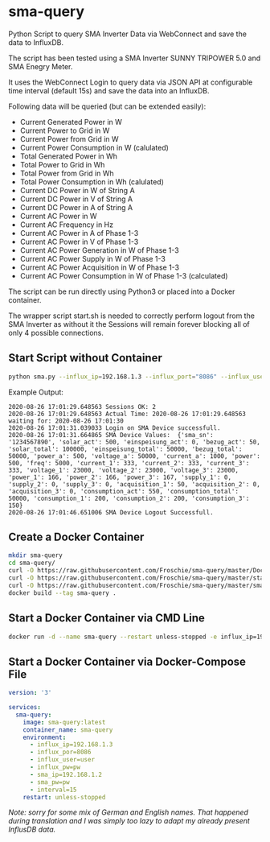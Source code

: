 # sma-query
Python Script to query SMA Inverter Data via WebConnect and save the data to InfluxDB.

The script has been tested using a SMA Inverter SUNNY TRIPOWER 5.0 and SMA Enegry Meter.

It uses the WebConnect Login to query data via JSON API at configurable time interval (default 15s) and save the data into an InfluxDB.

Following data will be queried (but can be extended easily):

* Current Generated Power in W
* Current Power to Grid in W
* Current Power from Grid in W
* Current Power Consumption in W (calulated)
* Total Generated Power in Wh
* Total Power to Grid in Wh
* Total Power from Grid in Wh
* Total Power Consumption in Wh (calulated)
* Current DC Power in W of String A
* Current DC Power in V of String A
* Current DC Power in A of String A
* Current AC Power in W
* Current AC Frequency in Hz
* Current AC Power in A of Phase 1-3
* Current AC Power in V of Phase 1-3
* Current AC Power Generation in W of Phase 1-3
* Current AC Power Supply in W of Phase 1-3
* Current AC Power Acquisition in W of Phase 1-3
* Current AC Power Consumption in W of Phase 1-3 (calculated)

The script can be run directly using Python3 or placed into a Docker container. 

The wrapper script start.sh is needed to correctly perform logout from the SMA Inverter as without it the Sessions will remain forever blocking all of only 4 possible connections.


## Start Script without Container
```bash
python sma.py --influx_ip=192.168.1.3 --influx_port="8086" --influx_user="user" --influx_pw="pw" --sma_ip=192.168.1.2 --sma_pw="pw" --influx_db="SMA" --interval=15 --write=0
```
Example Output:
```
2020-08-26 17:01:29.648563 Sessions OK: 2
2020-08-26 17:01:29.648563 Actual Time: 2020-08-26 17:01:29.648563 waiting for: 2020-08-26 17:01:30
2020-08-26 17:01:31.039033 Login on SMA Device successfull.
2020-08-26 17:01:31.664865 SMA Device Values:  {'sma_sn': '1234567890', 'solar_act': 500, 'einspeisung_act': 0, 'bezug_act': 50, 'solar_total': 100000, 'einspeisung_total': 50000, 'bezug_total': 50000, 'power_a': 500, 'voltage_a': 50000, 'current_a': 1000, 'power': 500, 'freq': 5000, 'current_1': 333, 'current_2': 333, 'current_3': 333, 'voltage_1': 23000, 'voltage_2': 23000, 'voltage_3': 23000, 'power_1': 166, 'power_2': 166, 'power_3': 167, 'supply_1': 0, 'supply_2': 0, 'supply_3': 0, 'acquisition_1': 50, 'acquisition_2': 0, 'acquisition_3': 0, 'consumption_act': 550, 'consumption_total': 50000, 'consumption_1': 200, 'consumption_2': 200, 'consumption_3': 150}
2020-08-26 17:01:46.651006 SMA Device Logout Successfull.
```


## Create a Docker Container

```bash
mkdir sma-query
cd sma-query/
curl -O https://raw.githubusercontent.com/Froschie/sma-query/master/Dockerfile
curl -O https://raw.githubusercontent.com/Froschie/sma-query/master/start.sh
curl -O https://raw.githubusercontent.com/Froschie/sma-query/master/sma.py
docker build --tag sma-query .
```

## Start a Docker Container via CMD Line
```bash
docker run -d --name sma-query --restart unless-stopped -e influx_ip=192.168.1.3 -e influx_port=8086 -e influx_user=user -e influx_pw=pw -e sma_ip=192.168.1.2 -e sma_pw=pw -e interval=15 sma-query
```


## Start a Docker Container via Docker-Compose File
```yaml
version: '3'

services:
  sma-query:
    image: sma-query:latest
    container_name: sma-query
    environment:
      - influx_ip=192.168.1.3
      - influx_por=8086
      - influx_user=user
      - influx_pw=pw
      - sma_ip=192.168.1.2
      - sma_pw=pw
      - interval=15
    restart: unless-stopped
```


*Note: sorry for some mix of German and English names. That happened during translation and I was simply too lazy to adapt my already present InflusDB data.*
